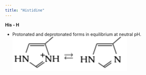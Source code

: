 ```yaml
---
title: "Histidine"
---
```


**His - H**


- Protonated and deprotonated forms in equilibrium at neutral pH.
![](projects/attachments/Pasted%20image%2020230122150844.png)

